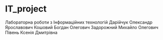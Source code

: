 # IT_project
Лабораторна роботи з Інформаційних технологій
Дарійчук Олександр Ярославович
Кошовий Богдан Олегович
Задорожний Михайло Олегович
Півень Ксенія Дмитрівна
